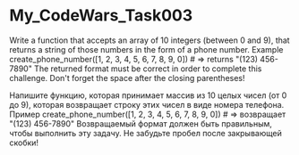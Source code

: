 # My_CodeWars_Task003

Write a function that accepts an array of 10 integers (between 0 and 9), that returns a string of those numbers in the form of a phone number.
Example
create_phone_number([1, 2, 3, 4, 5, 6, 7, 8, 9, 0]) # => returns "(123) 456-7890"
The returned format must be correct in order to complete this challenge.
Don't forget the space after the closing parentheses!

Напишите функцию, которая принимает массив из 10 целых чисел (от 0 до 9), которая возвращает строку этих чисел в виде номера телефона.
Пример
create_phone_number([1, 2, 3, 4, 5, 6, 7, 8, 9, 0]) # => возвращает "(123) 456-7890"
Возвращаемый формат должен быть правильным, чтобы выполнить эту задачу.
Не забудьте пробел после закрывающей скобки!
